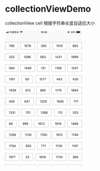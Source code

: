 # collectionViewDemo
collectionView cell 根据字符串长度自适应大小

<img src="https://github.com/liqiantu/collectionViewDemo/blob/master/361550747310_.pic.jpg" width="50%" height="50%">
